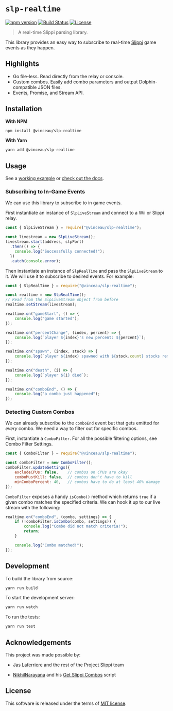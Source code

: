 
# `slp-realtime`

[![npm version](https://img.shields.io/npm/v/@vinceau/slp-realtime.svg?style=flat)](https://npmjs.org/package/@vinceau/slp-realtime "View this project on npm")
[![Build Status](https://github.com/vinceau/slp-realtime/workflows/build/badge.svg)](https://github.com/vinceau/slp-realtime/actions?workflow=build)
[![License](https://img.shields.io/npm/l/@vinceau/slp-realtime)](https://github.com/vinceau/slp-realtime/blob/master/LICENSE)

> A real-time Slippi parsing library.

This library provides an easy way to subscribe to real-time [Slippi](https://github.com/project-slippi/project-slippi) game events as they happen.


## Highlights

* Go file-less. Read directly from the relay or console.
* Custom combos. Easily add combo parameters and output Dolphin-compatible JSON files.
* Events, Promise, and Stream API.

## Installation

**With NPM**

```bash
npm install @vinceau/slp-realtime
```

**With Yarn**

```bash
yarn add @vinceau/slp-realtime
```

## Usage

See a [working example](examples) or [check out the docs](https://vince.id.au/slp-realtime/).

### Subscribing to In-Game Events

We can use this library to subscribe to in game events.

First instantiate an instance of `SlpLiveStream` and connect to a Wii or Slippi relay.

```javascript
const { SlpLiveStream } = require("@vinceau/slp-realtime");

const livestream = new SlpLiveStream();
livestream.start(address, slpPort)
  .then(() => {
    console.log("Successfully connected!");
  })
  .catch(console.error);
```

Then instantiate an instance of `SlpRealTime` and pass the `SlpLiveStream` to it.
We will use it to subscribe to desired events. For example:

```javascript
const { SlpRealTime } = require("@vinceau/slp-realtime");

const realtime = new SlpRealTime();
// Read from the SlpLiveStream object from before
realtime.setStream(livestream);

realtime.on("gameStart", () => {
    console.log("game started");
});

realtime.on("percentChange", (index, percent) => {
    console.log(`player ${index}'s new percent: ${percent}`);
});

realtime.on("spawn", (index, stock) => {
    console.log(`player ${index} spawned with ${stock.count} stocks remaining`);
});

realtime.on("death", (i) => {
    console.log(`player ${i} died`);
});

realtime.on("comboEnd", () => {
    console.log("a combo just happened");
});
```

### Detecting Custom Combos

We can already subscribe to the `comboEnd` event but that gets emitted for *every* combo. We need a way to filter out for specific combos.

First, instantiate a `ComboFilter`. For all the possible filtering options, see Combo Filter Settings.

```javascript
const { ComboFilter } = require("@vinceau/slp-realtime");

const comboFilter = new ComboFilter();
comboFilter.updateSettings({
    excludeCPUs: false,    // combos on CPUs are okay
    comboMustKill: false,  // combos don't have to kill
    minComboPercent: 40,   // combos have to do at least 40% damage
});
```

`ComboFilter` exposes a handy `isCombo()` method which returns `true` if a given combo matches the specified criteria. We can hook it up to our live stream with the following:

```javascript
realtime.on("comboEnd", (combo, settings) => {
    if (!comboFilter.isCombo(combo, settings)) {
        console.log("Combo did not match criteria!");
        return;
    }

    console.log("Combo matched!");
});
```

## Development

To build the library from source:

```bash
yarn run build
```

To start the development server:

```bash
yarn run watch
```

To run the tests:

```bash
yarn run test
```

## Acknowledgements

This project was made possible by:

* [Jas Laferriere](https://github.com/JLaferri) and the rest of the [Project Slippi](https://github.com/project-slippi) team

* [NikhilNarayana](https://github.com/NikhilNarayana) and his [Get Slippi Combos](https://gist.github.com/NikhilNarayana/d45e328e9ea47127634f2faf575e8dcf) script


## License

This software is released under the terms of [MIT license](LICENSE).
